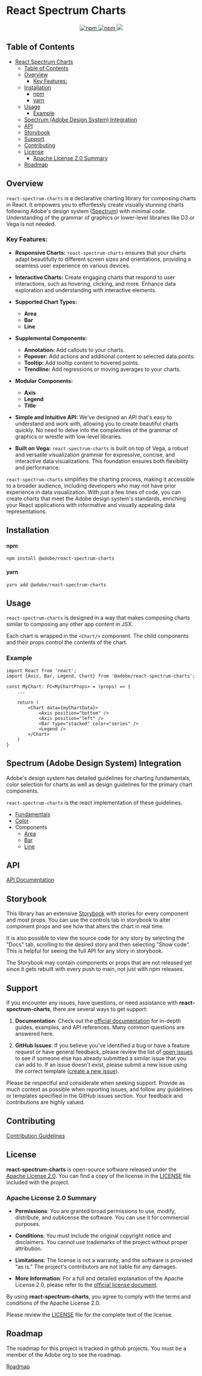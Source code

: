 # React Spectrum Charts

<p align="center">
<a href="https://www.npmjs.com/package/@adobe/react-spectrum-charts" alt="Latest version">
    <img alt="npm" src="https://img.shields.io/npm/v/@adobe/react-spectrum-charts.svg?style=flat-square">
</a>
<a href="https://www.npmjs.com/package/@adobe/react-spectrum-charts" alt="Download count">
    <img alt="npm" src="https://img.shields.io/npm/dt/@adobe/react-spectrum-charts?style=flat-square">
</a>
<a href="https://github.com/adobe/react-spectrum-charts/graphs/contributors" alt="Contributors">
    <img src="https://img.shields.io/github/contributors/adobe/react-spectrum-charts" />
</a>
</p>

## Table of Contents

-   [React Spectrum Charts](#react-spectrum-charts)
    -   [Table of Contents](#table-of-contents)
    -   [Overview](#overview)
        -   [Key Features:](#key-features)
    -   [Installation](#installation)
        -   [npm](#npm)
        -   [yarn](#yarn)
    -   [Usage](#usage)
        -   [Example](#example)
    -   [Spectrum (Adobe Design System) Integration](#spectrum-adobe-design-system-integration)
    -   [API](#api)
    -   [Storybook](#storybook)
    -   [Support](#support)
    -   [Contributing](#contributing)
    -   [License](#license)
        -   [Apache License 2.0 Summary](#apache-license-20-summary)
    -   [Roadmap](#roadmap)

## Overview

`react-spectrum-charts` is a declarative charting library for composing charts in React. It empowers you to effortlessly create visually stunning charts following Adobe's design system ([Spectrum](https://spectrum.adobe.com)) with minimal code. Understanding of the grammar of graphics or lower-level libraries like D3 or Vega is not needed.

### Key Features:

-   **Responsive Charts:** `react-spectrum-charts` ensures that your charts adapt beautifully to different screen sizes and orientations, providing a seamless user experience on various devices.

-   **Interactive Charts:** Create engaging charts that respond to user interactions, such as hovering, clicking, and more. Enhance data exploration and understanding with interactive elements.

-   **Supported Chart Types:**

    -   **Area**
    -   **Bar**
    -   **Line**

-   **Supplemental Components:**

    -   **Annotation:** Add callouts to your charts.
    -   **Popover:** Add actions and additional content to selected data points.
    -   **Tooltip:** Add tooltip content to hovered points.
    -   **Trendline:** Add regressions or moving averages to your charts.

-   **Modular Components:**

    -   **Axis**
    -   **Legend**
    -   **Title**

-   **Simple and Intuitive API:** We've designed an API that's easy to understand and work with, allowing you to create beautiful charts quickly. No need to delve into the complexities of the grammar of graphics or wrestle with low-level libraries.

-   **Built on Vega:** `react-spectrum-charts` is built on top of Vega, a robust and versatile visualization grammar for expressive, concise, and interactive data visualizations. This foundation ensures both flexibility and performance.

`react-spectrum-charts` simplifies the charting process, making it accessible to a broader audience, including developers who may not have prior experience in data visualization. With just a few lines of code, you can create charts that meet the Adobe design system's standards, enriching your React applications with informative and visually appealing data representations.

## Installation

#### npm

```
npm install @adobe/react-spectrum-charts
```

#### yarn

```
yarn add @adobe/react-spectrum-charts
```

## Usage

`react-spectrum-charts` is designed in a way that makes composing charts similar to composing any other app content in JSX.

Each chart is wrapped in the `<Chart/>` component. The child components and their props control the contents of the chart.

### Example

```
import React from 'react';
import {Axis, Bar, Legend, Chart} from '@adobe/react-spectrum-charts';

const MyChart: FC<MyChartProps> = (props) => {
    ...

    return (
        <Chart data={myChartData}>
            <Axis position="bottom" />
            <Axis position="left" />
            <Bar type="stacked" color="series" />
            <Legend />
        </Chart>
    )
}
```

## Spectrum (Adobe Design System) Integration

Adobe's design system has detailed guidelines for charting fundamentals, color selection for charts as well as design guidelines for the primary chart components.

`react-spectrum-charts` is the react implementation of these guidelines.

-   [Fundamentals](https://spectrum.adobe.com/page/data-visualization-fundamentals/)
-   [Color](https://spectrum.adobe.com/page/color-for-data-visualization/)
-   Components
    -   [Area](https://spectrum.adobe.com/page/area-chart/)
    -   [Bar](https://spectrum.adobe.com/page/bar-chart/)
    -   [Line](https://spectrum.adobe.com/page/line-chart/)

## API

[API Documentation](https://github.com/adobe/react-spectrum-charts/wiki)

## Storybook

This library has an extensive [Storybook](http://opensource.adobe.com/react-spectrum-charts/) with stories for every component and most props. You can use the controls tab in storybook to alter component props and see how that alters the chart in real time.

It is also possible to view the source code for any story by selecting the "Docs" tab, scrolling to the desired story and then selecting "Show code". This is helpful for seeing the full API for any story in storybook.

The Storybook may contain components or props that are not released yet since it gets rebuilt with every push to main, not just with npm releases.

## Support

If you encounter any issues, have questions, or need assistance with **react-spectrum-charts**, there are several ways to get support:

1. **Documentation**: Check out the [official documentation](https://link-to-your-documentation) for in-depth guides, examples, and API references. Many common questions are answered here.

2. **GitHub Issues**: If you believe you've identified a bug or have a feature request or have general feedback, please review the list of [open issues](https://github.com/adobe/react-spectrum-charts/issues) to see if someone else has already submitted a similar issue that you can add to. If an issue doesn't exist, please submit a new issue using the correct template ([create a new issue](https://github.com/adobe/react-spectrum-charts/issues/new/choose)).

Please be respectful and considerate when seeking support. Provide as much context as possible when reporting issues, and follow any guidelines or templates specified in the GitHub issues section. Your feedback and contributions are highly valued.

## Contributing

[Contribution Guidelines](./CONTRIBUTING.md)

## License

**react-spectrum-charts** is open-source software released under the [Apache License 2.0](https://www.apache.org/licenses/LICENSE-2.0). You can find a copy of the license in the [LICENSE](LICENSE) file included with the project.

### Apache License 2.0 Summary

-   **Permissions**: You are granted broad permissions to use, modify, distribute, and sublicense the software. You can use it for commercial purposes.

-   **Conditions**: You must include the original copyright notice and disclaimers. You cannot use trademarks of the project without proper attribution.

-   **Limitations**: The license is not a warranty, and the software is provided "as is." The project's contributors are not liable for any damages.

-   **More Information**: For a full and detailed explanation of the Apache License 2.0, please refer to the [official license document](https://www.apache.org/licenses/LICENSE-2.0).

By using **react-spectrum-charts**, you agree to comply with the terms and conditions of the Apache License 2.0.

Please review the [LICENSE](LICENSE) file for the complete text of the license.

## Roadmap

The roadmap for this project is tracked in github projects. You must be a member of the Adobe org to see the roadmap.

[Roadmap](https://github.com/orgs/adobe/projects/46)
